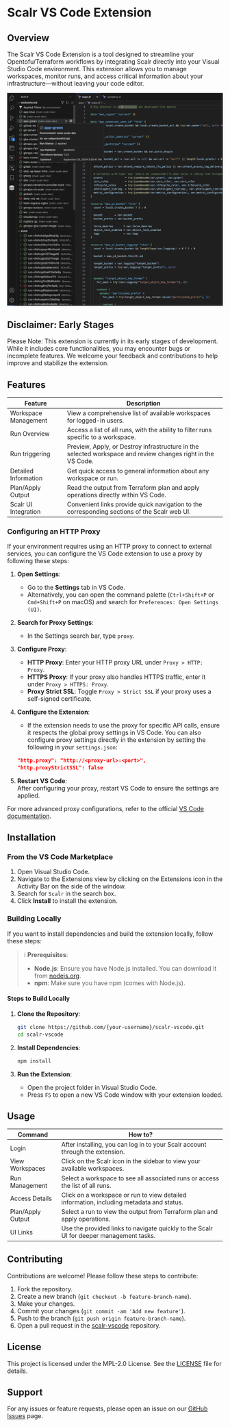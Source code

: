 # Scalr VS Code Extension

## Overview

The Scalr VS Code Extension is a tool designed to streamline your Opentofu/Terraform workflows by integrating Scalr directly into your Visual Studio Code environment. This extension allows you to manage workspaces, monitor runs, and access critical information about your infrastructure—without leaving your code editor.

![](assets/scalr-extension.png)

## Disclaimer: Early Stages

Please Note: This extension is currently in its early stages of development. While it includes core functionalities, you may encounter bugs or incomplete features. We welcome your feedback and contributions to help improve and stabilize the extension.

## Features

| Feature              | Description                                                                                                  |
| -------------------- | ------------------------------------------------------------------------------------------------------------ |
| Workspace Management | View a comprehensive list of available workspaces for logged-in users.                                       |
| Run Overview         | Access a list of all runs, with the ability to filter runs specific to a workspace.                          |
| Run triggering       | Preview, Apply, or Destroy infrastructure in the selected workspace and review changes right in the VS Code. |
| Detailed Information | Get quick access to general information about any workspace or run.                                          |
| Plan/Apply Output    | Read the output from Terraform plan and apply operations directly within VS Code.                            |
| Scalr UI Integration | Convenient links provide quick navigation to the corresponding sections of the Scalr web UI.                 |

### Configuring an HTTP Proxy

If your environment requires using an HTTP proxy to connect to external services, you can configure the VS Code extension to use a proxy by following these steps:

1. **Open Settings**:  
   - Go to the **Settings** tab in VS Code.  
   - Alternatively, you can open the command palette (`Ctrl+Shift+P` or `Cmd+Shift+P` on macOS) and search for `Preferences: Open Settings (UI)`.

2. **Search for Proxy Settings**:  
   - In the Settings search bar, type `proxy`.

3. **Configure Proxy**:  
   - **HTTP Proxy**: Enter your HTTP proxy URL under `Proxy > HTTP: Proxy`.
   - **HTTPS Proxy**: If your proxy also handles HTTPS traffic, enter it under `Proxy > HTTPS: Proxy`.
   - **Proxy Strict SSL**: Toggle `Proxy > Strict SSL` if your proxy uses a self-signed certificate.

4. **Configure the Extension**:  
   - If the extension needs to use the proxy for specific API calls, ensure it respects the global proxy settings in VS Code. You can also configure proxy settings directly in the extension by setting the following in your `settings.json`:
   
   ```json
   "http.proxy": "http://<proxy-url>:<port>",
   "http.proxyStrictSSL": false
   ```

5. **Restart VS Code**:  
   After configuring your proxy, restart VS Code to ensure the settings are applied.

For more advanced proxy configurations, refer to the official [VS Code documentation](https://code.visualstudio.com/docs/setup/network#_proxy-server-support).

## Installation

### From the VS Code Marketplace

1. Open Visual Studio Code.
2. Navigate to the Extensions view by clicking on the Extensions icon in the Activity Bar on the side of the window.
3. Search for `Scalr` in the search box.
4. Click **Install** to install the extension.

### Building Locally

If you want to install dependencies and build the extension locally, follow these steps:

> ℹ️ **Prerequisites**:
>
> -   **Node.js**: Ensure you have Node.js installed. You can download it from [nodejs.org](https://nodejs.org/).
> -   **npm**: Make sure you have npm (comes with Node.js).

#### Steps to Build Locally

1. **Clone the Repository**:

    ```bash
    git clone https://github.com/{your-username}/scalr-vscode.git
    cd scalr-vscode
    ```

2. **Install Dependencies**:

    ```bash
    npm install
    ```

3. **Run the Extension**:
    - Open the project folder in Visual Studio Code.
    - Press `F5` to open a new VS Code window with your extension loaded.

## Usage

| Command           | How to?                                                                                  |
| ----------------- | ---------------------------------------------------------------------------------------- |
| Login             | After installing, you can log in to your Scalr account through the extension.            |
| View Workspaces   | Click on the Scalr icon in the sidebar to view your available workspaces.                |
| Run Management    | Select a workspace to see all associated runs or access the list of all runs.            |
| Access Details    | Click on a workspace or run to view detailed information, including metadata and status. |
| Plan/Apply Output | Select a run to view the output from Terraform plan and apply operations.                |
| UI Links          | Use the provided links to navigate quickly to the Scalr UI for deeper management tasks.  |

## Contributing

Contributions are welcome! Please follow these steps to contribute:

1. Fork the repository.
2. Create a new branch (`git checkout -b feature-branch-name`).
3. Make your changes.
4. Commit your changes (`git commit -am 'Add new feature'`).
5. Push to the branch (`git push origin feature-branch-name`).
6. Open a pull request in the [scalr-vscode](https://github.com/Scalr/scalr-vscode) repository.

## License

This project is licensed under the MPL-2.0 License. See the [LICENSE](LICENSE) file for details.

## Support

For any issues or feature requests, please open an issue on our [GitHub Issues](https://github.com/Scalr/scalr-vscode/issues) page.
